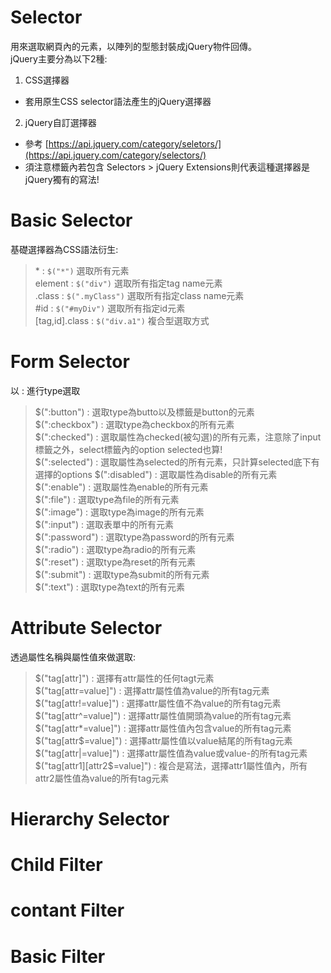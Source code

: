 # Selector
用來選取網頁內的元素，以陣列的型態封裝成jQuery物件回傳。  
jQuery主要分為以下2種:
1. CSS選擇器
  - 套用原生CSS selector語法產生的jQuery選擇器
2. jQuery自訂選擇器
  - 參考 [https://api.jquery.com/category/seletors/](https://api.jquery.com/category/selectors/)  
  - 須注意標籤內若包含 Selectors > jQuery Extensions則代表這種選擇器是jQuery獨有的寫法!  


# Basic Selector
基礎選擇器為CSS語法衍生:
> \* : ```$("*")``` 選取所有元素  
> element : ```$("div")``` 選取所有指定tag name元素  
> .class : ```$(".myClass")``` 選取所有指定class name元素  
> \#id : ```$("#myDiv")``` 選取所有指定id元素  
> [tag,id].class : ```$("div.a1")``` 複合型選取方式　　

# Form Selector
以 : 進行type選取  
> $(":button") : 選取type為butto以及標籤是button的元素  
> $(":checkbox") :  選取type為checkbox的所有元素  
> $(":checked") : 選取屬性為checked(被勾選)的所有元素，注意除了input標籤之外，select標籤內的option selected也算!  
> $(":selected") : 選取屬性為selected的所有元素，只計算selected底下有選擇的options
> $(":disabled") : 選取屬性為disable的所有元素  
> $(":enable") : 選取屬性為enable的所有元素  
> $(":file") : 選取type為file的所有元素  
> $(":image") : 選取type為image的所有元素  
> $(":input") : 選取表單中的所有元素  
> $(":password") : 選取type為password的所有元素  
> $(":radio") : 選取type為radio的所有元素  
> $(":reset") : 選取type為reset的所有元素  
> $(":submit") : 選取type為submit的所有元素  
> $(":text") :  選取type為text的所有元素  


# Attribute Selector
透過屬性名稱與屬性值來做選取:  
> $("tag[attr]") : 選擇有attr屬性的任何tagt元素  
> $("tag[attr=value]") : 選擇attr屬性值為value的所有tag元素  
> $("tag[attr!=value]") : 選擇attr屬性值不為value的所有tag元素 
> $("tag[attr^=value]") : 選擇attr屬性值開頭為value的所有tag元素 
> $("tag[attr*=value]") : 選擇attr屬性值內包含value的所有tag元素 
> $("tag[attr$=value]") : 選擇attr屬性值以value結尾的所有tag元素 
> $("tag[attr|=value]") : 選擇attr屬性值為value或value-的所有tag元素
> $("tag[attr1][attr2$=value]") : 複合是寫法，選擇attr1屬性值內，所有attr2屬性值為value的所有tag元素

 
# Hierarchy Selector

# Child Filter

# contant Filter

# Basic Filter

